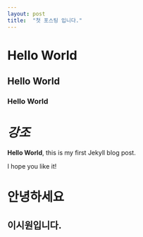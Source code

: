 ```yaml
---
layout: post
title:  "첫 포스팅 입니다."
---
```


# Hello World
## Hello World
### Hello World

# ***강조***

**Hello World**, this is my first Jekyll blog post.

I hope you like it!

안녕하세요
===

이시원입니다.
---
